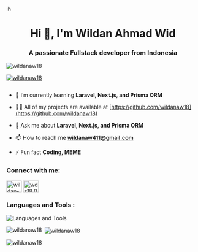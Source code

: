 ih<h1 align="center">Hi 👋, I'm Wildan Ahmad Wid</h1>
<h3 align="center">A passionate Fullstack developer from Indonesia</h3>

<p align="left"> <img src="https://komarev.com/ghpvc/?username=wildanaw18&label=Profile%20views&color=0e75b6&style=flat" alt="wildanaw18" /> </p>

<p align="left"> <a href="https://github.com/ryo-ma/github-profile-trophy"><img src="https://github-profile-trophy.vercel.app/?username=wildanaw18" alt="wildanaw18" /></a> </p>

<p align="left"> <a href="https://twitter.com/" target="blank"><img src="https://img.shields.io/twitter/follow/?logo=twitter&style=for-the-badge" alt="" /></a> </p>

- 🌱 I’m currently learning **Laravel, Next.js, and Prisma ORM**

- 👨‍💻 All of my projects are available at [https://github.com/wildanaw18](https://github.com/wildanaw18)

- 💬 Ask me about **Laravel, Next.js, and Prisma ORM**

- 📫 How to reach me **wildanaw411@gmail.com**

- ⚡ Fun fact **Coding, MEME**

<h3 align="left">Connect with me:</h3>
<p align="left">
<a href="https://linkedin.com/in/wildan-ahmad-widodo-9661112b0" target="blank"><img align="center" src="https://raw.githubusercontent.com/rahuldkjain/github-profile-readme-generator/master/src/images/icons/Social/linked-in-alt.svg" alt="wildan-ahmad-widodo-9661112b0" height="30" width="40" /></a>
<a href="https://instagram.com/wdz18.01" target="blank"><img align="center" src="https://raw.githubusercontent.com/rahuldkjain/github-profile-readme-generator/master/src/images/icons/Social/instagram.svg" alt="wdz18.01" height="30" width="40" /></a>
</p>

<h3 align="left">Languages and Tools :</h3>
<p align="left">
    <img src="https://skillicons.dev/icons?i=blender,bootstrap,cpp,css,figma,firebase,flutter,html,java,js,laravel,mysql,nextjs,nodejs,php,postgres,python,react,redux,sass,tailwind,ts,unity,vue,materialui,prisma" alt="Languages and Tools" />
</p>

<p><img align="left" src="https://github-readme-stats.vercel.app/api/top-langs?username=wildanaw18&show_icons=true&locale=en&layout=compact" alt="wildanaw18" /></p>

<p>&nbsp;<img align="center" src="https://github-readme-stats.vercel.app/api?username=wildanaw18&show_icons=true&locale=en" alt="wildanaw18" /></p>

<p><img align="center" src="https://github-readme-streak-stats.herokuapp.com/?user=wildanaw18&" alt="wildanaw18" /></p>
